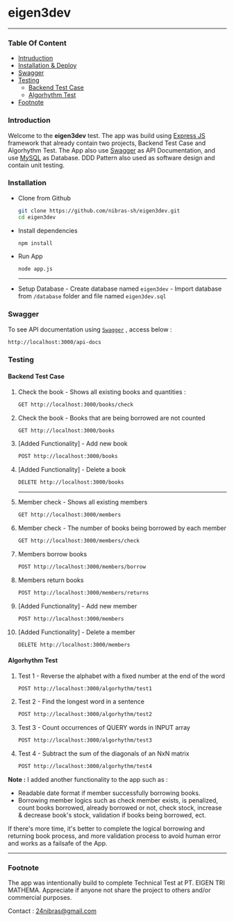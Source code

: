 # eigen3dev
-------------------------
### Table Of Content
- [Intruduction](#Introduction)
- [Installation & Deploy](#Installation)
- [Swagger](#Swagger)
- [Testing](#Testing)
    - [Backend Test Case](#backend-test-case)
    - [Algorhythm Test](#algorhythm-test)
- [Footnote](#footnote)

### Introduction
Welcome to the **eigen3dev** test. The app was build using [Express JS](https://expressjs.com/) framework that already contain two projects, Backend Test Case and Algorhythm Test. The App also use [Swagger](https://swagger.io/) as API Documentation, and use [MySQL](https://www.mysql.com/) as Database. DDD Pattern also used as software design and contain unit testing.

### Installation
- Clone from Github
    ```bash
    git clone https://github.com/nibras-sh/eigen3dev.git
    cd eigen3dev
    ```
- Install dependencies
    ```bash
    npm install
    ```
- Run App
    ```bash
    node app.js
    ```
    ---
- Setup Database
        - Create database named `eigen3dev`
        - Import database from `/database` folder and file named `eigen3dev.sql`

### Swagger
To see API documentation using [`Swagger`](https://swagger.io/) , access below :
```bash
http://localhost:3000/api-docs
```
### Testing
#### Backend Test Case
1. Check the book - Shows all existing books and quantities :
    ```bash
    GET http://localhost:3000/books/check
    ```
2. Check the book - Books that are being borrowed are not counted
    ```bash
    GET http://localhost:3000/books
    ```
3. [Added Functionality] - Add new book
    ```bash
    POST http://localhost:3000/books
    ```
4. [Added Functionality] - Delete a book
    ```bash
    DELETE http://localhost:3000/books
    ```
    ---
5. Member check - Shows all existing members
    ```bash
    GET http://localhost:3000/members
    ```
6. Member check - The number of books being borrowed by each member
    ```bash
    GET http://localhost:3000/members/check
    ```
7. Members borrow books
    ```bash
    POST http://localhost:3000/members/borrow
    ```
8. Members return books
    ```bash
    POST http://localhost:3000/members/returns
    ```
9. [Added Functionality] - Add new member
    ```bash
    POST http://localhost:3000/members
    ```
10. [Added Functionality] - Delete a member
    ```bash
    DELETE http://localhost:3000/members
    ```
#### Algorhythm Test
1. Test 1 - Reverse the alphabet with a fixed number at the end of the word
    ```bash
    POST http://localhost:3000/algorhythm/test1
    ```
2. Test 2 - Find the longest word in a sentence
    ```bash
    POST http://localhost:3000/algorhythm/test2
    ```
3. Test 3 - Count occurrences of QUERY words in INPUT array
    ```bash
    POST http://localhost:3000/algorhythm/test3
    ```
4. Test 4 - Subtract the sum of the diagonals of an NxN matrix
    ```bash
    POST http://localhost:3000/algorhythm/test4
    ```

**Note :** I added another functionality to the app such as :
- Readable date format if member successfully borrowing books.
- Borrowing member logics such as check member exists, is penalized, count books borrowed, already borrowed or not, check stock, increase & decrease book's stock, validation if books being borrowed, ect.

If there's more time, it's better to complete the logical borrowing and returning book process, and more validation process to avoid human error and works as a failsafe of the App.

---

### Footnote

The app was intentionally build to complete Technical Test at PT. EIGEN TRI MATHEMA. Appreciate if anyone not share the project to others and/or commercial purposes.

Contact : 24nibras@gmail.com
